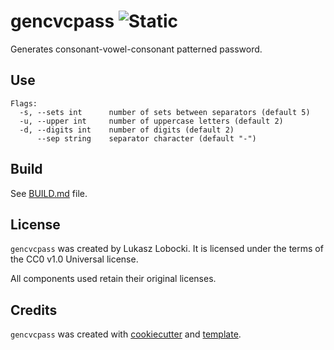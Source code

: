 # gencvcpass ![Static](https://img.shields.io/badge/flota-pani-darkcyan?style=for-the-badge&labelColor=lightsalmon)

Generates consonant-vowel-consonant patterned password.

## Use

```text
Flags:
  -s, --sets int      number of sets between separators (default 5)
  -u, --upper int     number of uppercase letters (default 2)
  -d, --digits int    number of digits (default 2)
      --sep string    separator character (default "-")
```

## Build

See [BUILD.md](BUILD.md) file.

## License

`gencvcpass` was created by Lukasz Lobocki. It is licensed under the terms of the CC0 v1.0 Universal license.

All components used retain their original licenses.

## Credits

`gencvcpass` was created with [cookiecutter](https://cookiecutter.readthedocs.io/en/latest/) and [template](https://github.com/lukasz-lobocki/go-cookiecutter).
